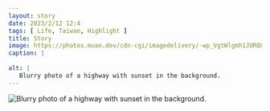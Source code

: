 ```yaml
---
layout: story
date: 2023/2/12 12:4
tags: [ Life, Taiwan, Highlight ]
title: Story
image: https://photos.muan.dev/cdn-cgi/imagedelivery/-wp_VgtWlgmh1JURQ8t1mg/83a88647-1eec-4ceb-f993-30d9bad0f200/public
caption: |
   
alt: |
   Blurry photo of a highway with sunset in the background.
---
```


![Blurry photo of a highway with sunset in the background.](https://photos.muan.dev/cdn-cgi/imagedelivery/-wp_VgtWlgmh1JURQ8t1mg/83a88647-1eec-4ceb-f993-30d9bad0f200/public)


